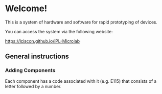 
# Welcome!
This is a system of hardware and software for rapid prototyping of devices.

You can access the system via the following website:

https://lciscon.github.io/iPL-Microlab

## General instructions

###  Adding Components

Each component has a code associated with it (e.g. E115) that consists of a letter followed by a number.







